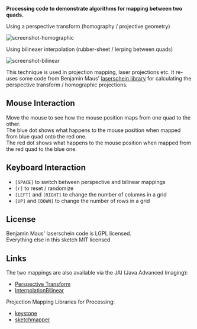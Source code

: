 
**Processing code to demonstrate algorithms for mapping between two quads.**

Using a perspective transform (homography / projective geometry)

![screenshot-homographic](https://user-images.githubusercontent.com/720669/92593675-ceb75800-f2a1-11ea-968e-a36e6e3b06cd.jpg)

Using bilineaer interpolation (rubber-sheet / lerping between quads)

![screenshot-bilinear](https://user-images.githubusercontent.com/720669/92593680-cfe88500-f2a1-11ea-9c01-cc3fbddd3bec.jpg)

This technique is used in projection mapping, laser projections etc.
It re-uses some code from Benjamin Maus' [laserschein library](https://github.com/allesblinkt/Laserschein) for calculating the perspective transform / homographic projections.

## Mouse Interaction

Move the mouse to see how the mouse position maps from one quad to the other.  
The blue dot shows what happens to the mouse position when mapped from blue quad onto the red one.  
The red dot shows what happens to the mouse position when mapped from the red quad to the blue one.

## Keyboard Interaction

- `[SPACE]` to switch between perspective and bilinear mappings
- `[r]` to reset / randomize
- `[LEFT]` and `[RIGHT]` to change the number of columns in a grid
- `[UP]` and `[DOWN]` to change the number of rows in a grid

## License

Benjamin Maus' laserschein code is LGPL licensed.  
Everything else in this sketch MIT licensed.

## Links

The two mappings are also available via the JAI (Java Advanced Imaging):

- [Perspective Transform](https://download.java.net/media/jai/javadoc/1.1.3/jai-apidocs/javax/media/jai/PerspectiveTransform.html)
- [InterpolationBilinear](https://download.java.net/media/jai/javadoc/1.1.3/jai-apidocs/javax/media/jai/InterpolationBilinear.html)

Projection Mapping Libraries for Processing:

- [keystone](https://github.com/davidbouchard/keystone)
- [sketchmapper](https://github.com/josephtaylor/sketch-mapper)


